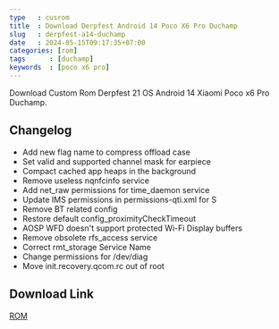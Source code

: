 ```yaml
---
type   : cusrom
title  : Download Derpfest Android 14 Poco X6 Pro Duchamp
slug   : derpfest-a14-duchamp
date   : 2024-05-15T09:17:35+07:00
categories: [rom]
tags      : [duchamp]
keywords  : [poco x6 pro]
---
```


Download Custom Rom Derpfest 21 OS Android 14 Xiaomi Poco x6 Pro Duchamp.

## Changelog
- Add new flag name to compress offload case
- Set valid and supported channel mask for earpiece
- Compact cached app heaps in the background
- Remove useless nqnfcinfo service
- Add net_raw permissions for time_daemon service
- Update IMS permissions in permissions-qti.xml for S
- Remove BT related config
- Restore default config_proximityCheckTimeout
- AOSP WFD doesn't support protected Wi-Fi Display buffers
- Remove obsolete rfs_access service
- Correct rmt_storage Service Name
- Change permissions for /dev/diag
- Move init.recovery.qcom.rc out of root

## Download Link
[ROM](/)

